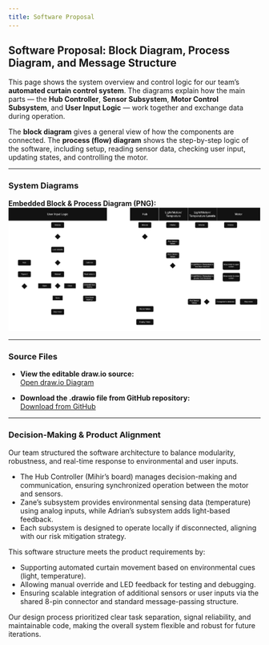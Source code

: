 ```yaml
---
title: Software Proposal
---
```


## Software Proposal: Block Diagram, Process Diagram, and Message Structure

This page shows the system overview and control logic for our team’s **automated curtain control system**. The diagrams explain how the main parts — the **Hub Controller**, **Sensor Subsystem**, **Motor Control Subsystem**, and **User Input Logic** — work together and exchange data during operation.

The **block diagram** gives a general view of how the components are connected. The **process (flow) diagram** shows the step-by-step logic of the software, including setup, reading sensor data, checking user input, updating states, and controlling the motor.

---

### System Diagrams

**Embedded Block & Process Diagram (PNG):**  
![Software Proposal Diagram](images/304SoftwareProposal.drawio.png)


---

### Source Files

- **View the editable draw.io source:**  
  [Open draw.io Diagram](https://drive.google.com/file/d/1kB1MB1A7WyH8kRUYDMvroCLTDriQc6d1/view?usp=sharing)

- **Download the .drawio file from GitHub repository:**  
  [Download from GitHub](https://github.com/ASU-EGR304-2025-F-206/EGR304-TechMinds/blob/main/docs/images/304SoftwareProposal.png)

--- 

### Decision-Making & Product Alignment

Our team structured the software architecture to balance modularity, robustness, and real-time response to environmental and user inputs.  
- The Hub Controller (Mihir’s board) manages decision-making and communication, ensuring synchronized operation between the motor and sensors.  
- Zane’s subsystem provides environmental sensing data (temperature) using analog inputs, while Adrian’s subsystem adds light-based feedback.  
- Each subsystem is designed to operate locally if disconnected, aligning with our risk mitigation strategy.

This software structure meets the product requirements by:
- Supporting automated curtain movement based on environmental cues (light, temperature).  
- Allowing manual override and LED feedback for testing and debugging.  
- Ensuring scalable integration of additional sensors or user inputs via the shared 8-pin connector and standard message-passing structure.

Our design process prioritized clear task separation, signal reliability, and maintainable code, making the overall system flexible and robust for future iterations.
